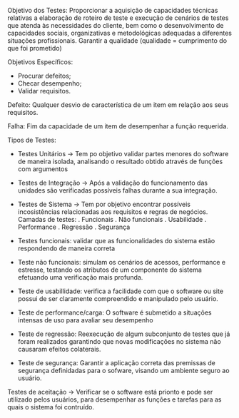 Objetivo dos Testes:
Proporcionar a aquisição de capacidades técnicas relativas a elaboração de roteiro de teste e execução de cenários de testes que atenda às necessidades do cliente, bem como o desenvolvimento de capacidades sociais, organizativas e metodológicas adequadas a diferentes situações profissionais. 
Garantir a qualidade (qualidade = cumprimento do que foi prometido)

Objetivos Específicos:
 - Procurar defeitos;
 - Checar desempenho;
 - Validar requisitos.

Defeito: 
Qualquer desvio de característica de um item em relação aos seus requisitos. 

Falha: 
Fim da capacidade de um item de desempenhar a função requerida.

Tipos de Testes:

 - Testes Unitários -> Tem po objetivo validar partes menores do software de maneira isolada, analisando o resultado obtido através de funções com argumentos

 - Testes de Integração -> Após a validação do funcionamento das unidades são verificadas possíveis falhas durante a sua integração.

 - Testes de Sistema -> Tem por objetivo encontrar possíveis incosistências relacionadas aos requisitos e regras de negócios. Camadas de testes:
. Funcionais
. Não funcionais
. Usabilidade
. Performance
. Regressão
. Segurança

 - Testes funcionais: validar que as funcionalidades do sistema estão respondendo de maneira correta
 - Teste não funcionais: simulam os cenários de acessos, performance e estresse, testando os atributos de um componente do sistema efetuando uma verificação mais profunda.
 - Teste de usabillidade: verifica a facilidade com que o software ou site possui de ser claramente compreendido e manipulado pelo usuário.
 - Teste de performance/carga: O software é submetido a situações intensas de uso para avaliar seu desempenho
 - Teste de regressão: Reexecução de algum subconjunto de testes que já foram realizados garantindo que novas modificações no sistema não causaram efeitos colaterais.
 - Teste de segurança: Garantir a aplicação correta das premissas de segurança definidadas para o sofware, visando um ambiente seguro ao usuário.

Testes de aceitação -> Verificar se o software está prionto e pode ser utilizado pelos usuários, para desempenhar as funções e tarefas para as quais o sistema foi contruído.